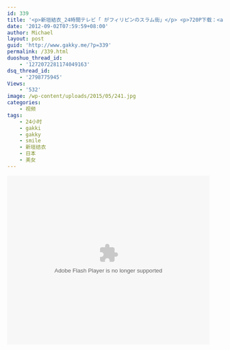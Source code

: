 ```yaml
---
id: 339
title: '<p>新垣結衣_24時間テレビ「 がフィリピンのスラム街」</p> <p>720P下载：<a href="http://www.rayfile.com/zh-cn/files/903d9cf0-f376-11e1-9c9e-0015c55db73d/" target="_blank">http://www.rayfile.com/zh-cn/files/903d9cf0-f376-11e1-9c9e-0015c55db73d/</a></p>'
date: '2012-09-02T07:59:59+08:00'
author: Michael
layout: post
guid: 'http://www.gakky.me/?p=339'
permalink: /339.html
duoshuo_thread_id:
    - '1272072281174049163'
dsq_thread_id:
    - '2798775945'
Views:
    - '532'
image: /wp-content/uploads/2015/05/241.jpg
categories:
    - 视频
tags:
    - 24小时
    - gakki
    - gakky
    - smile
    - 新垣结衣
    - 日本
    - 美女
---
```


<object height="394" width="473"><param name="allowscriptaccess" value="sameDomain"></param><param name="wmode" value="transparent"></param><param name="movie" value="http://player.youku.com/player.php/sid/111259489/v.swf"></param><param name="allowfullscreen" value="true"></param><embed allowfullscreen="true" allowscriptaccess="sameDomain" height="394" src="http://player.youku.com/player.php/sid/111259489/v.swf" type="application/x-shockwave-flash" width="473" wmode="transparent"></embed></object>